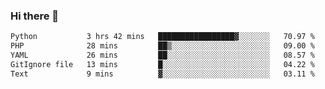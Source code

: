 ### Hi there 👋

<!--START_SECTION:waka-->

```txt
Python           3 hrs 42 mins   █████████████████▓░░░░░░░   70.97 %
PHP              28 mins         ██▒░░░░░░░░░░░░░░░░░░░░░░   09.00 %
YAML             26 mins         ██░░░░░░░░░░░░░░░░░░░░░░░   08.57 %
GitIgnore file   13 mins         █░░░░░░░░░░░░░░░░░░░░░░░░   04.22 %
Text             9 mins          ▓░░░░░░░░░░░░░░░░░░░░░░░░   03.11 %
```

<!--END_SECTION:waka-->

<!--
**Jonas-VanHaeken/Jonas-VanHaeken** is a ✨ _special_ ✨ repository because its `README.md` (this file) appears on your GitHub profile.

Here are some ideas to get you started:

- 🔭 I’m currently working on ...
- 🌱 I’m currently learning ...
- 👯 I’m looking to collaborate on ...
- 🤔 I’m looking for help with ...
- 💬 Ask me about ...
- 📫 How to reach me: ...
- 😄 Pronouns: ...
- ⚡ Fun fact: ...
-->
